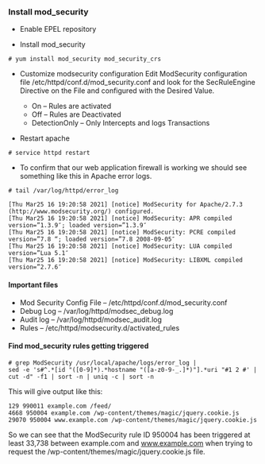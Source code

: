 ### Install mod_security
* Enable EPEL repository

* Install mod_security
```
# yum install mod_security mod_security_crs
```
* Customize modsecurity configuration
Edit ModSecurity configuration file /etc/httpd/conf.d/mod_security.conf and look for the SecRuleEngine Directive on the File and configured with the Desired Value.

  * On – Rules are activated
  * Off – Rules are Deactivated
  * DetectionOnly – Only Intercepts and logs Transactions

* Restart apache
```
# service httpd restart
```

* To confirm that our web application firewall is working we should see something like this in Apache error logs.
```
# tail /var/log/httpd/error_log

[Thu Mar25 16 19:20:58 2021] [notice] ModSecurity for Apache/2.7.3 (http://www.modsecurity.org/) configured.
[Thu Mar25 16 19:20:58 2021] [notice] ModSecurity: APR compiled version=”1.3.9″; loaded version=”1.3.9″
[Thu Mar25 16 19:20:58 2021] [notice] ModSecurity: PCRE compiled version=”7.8 “; loaded version=”7.8 2008-09-05″
[Thu Mar25 16 19:20:58 2021] [notice] ModSecurity: LUA compiled version=”Lua 5.1″
[Thu Mar25 16 19:20:58 2021] [notice] ModSecurity: LIBXML compiled version=”2.7.6″

```

#### Important files 
* Mod Security Config File – /etc/httpd/conf.d/mod_security.conf
* Debug Log – /var/log/httpd/modsec_debug.log
* Audit log – /var/log/httpd/modsec_audit.log
* Rules – /etc/httpd/modsecurity.d/activated_rules

#### Find mod_security rules getting triggered
```
# grep ModSecurity /usr/local/apache/logs/error_log |
sed -e 's#^.*[id "([0-9]*).*hostname "([a-z0-9-_.]*)"].*uri "#1 2 #' |
cut -d" -f1 | sort -n | uniq -c | sort -n
```
This will give output like this:
```
129 990011 example.com /feed/
4668 950004 example.com /wp-content/themes/magic/jquery.cookie.js
29070 950004 www.example.com /wp-content/themes/magic/jquery.cookie.js
```
So we can see that the ModSecurity rule ID 950004 has been triggered at least 33,738 between example.com and www.example.com when trying to request the /wp-content/themes/magic/jquery.cookie.js file.
